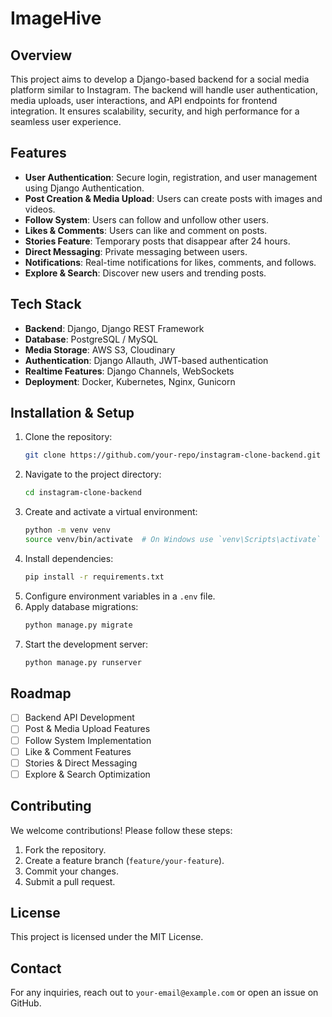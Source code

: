 # ImageHive

## Overview
This project aims to develop a Django-based backend for a social media platform similar to Instagram. The backend will handle user authentication, media uploads, user interactions, and API endpoints for frontend integration. It ensures scalability, security, and high performance for a seamless user experience.

## Features
- **User Authentication**: Secure login, registration, and user management using Django Authentication.
- **Post Creation & Media Upload**: Users can create posts with images and videos.
- **Follow System**: Users can follow and unfollow other users.
- **Likes & Comments**: Users can like and comment on posts.
- **Stories Feature**: Temporary posts that disappear after 24 hours.
- **Direct Messaging**: Private messaging between users.
- **Notifications**: Real-time notifications for likes, comments, and follows.
- **Explore & Search**: Discover new users and trending posts.

## Tech Stack
- **Backend**: Django, Django REST Framework
- **Database**: PostgreSQL / MySQL
- **Media Storage**: AWS S3, Cloudinary
- **Authentication**: Django Allauth, JWT-based authentication
- **Realtime Features**: Django Channels, WebSockets
- **Deployment**: Docker, Kubernetes, Nginx, Gunicorn

## Installation & Setup
1. Clone the repository:
   ```sh
   git clone https://github.com/your-repo/instagram-clone-backend.git
   ```
2. Navigate to the project directory:
   ```sh
   cd instagram-clone-backend
   ```
3. Create and activate a virtual environment:
   ```sh
   python -m venv venv
   source venv/bin/activate  # On Windows use `venv\Scripts\activate`
   ```
4. Install dependencies:
   ```sh
   pip install -r requirements.txt
   ```
5. Configure environment variables in a `.env` file.
6. Apply database migrations:
   ```sh
   python manage.py migrate
   ```
7. Start the development server:
   ```sh
   python manage.py runserver
   ```

## Roadmap
- [ ] Backend API Development
- [ ] Post & Media Upload Features
- [ ] Follow System Implementation
- [ ] Like & Comment Features
- [ ] Stories & Direct Messaging
- [ ] Explore & Search Optimization

## Contributing
We welcome contributions! Please follow these steps:
1. Fork the repository.
2. Create a feature branch (`feature/your-feature`).
3. Commit your changes.
4. Submit a pull request.

## License
This project is licensed under the MIT License.

## Contact
For any inquiries, reach out to `your-email@example.com` or open an issue on GitHub.

